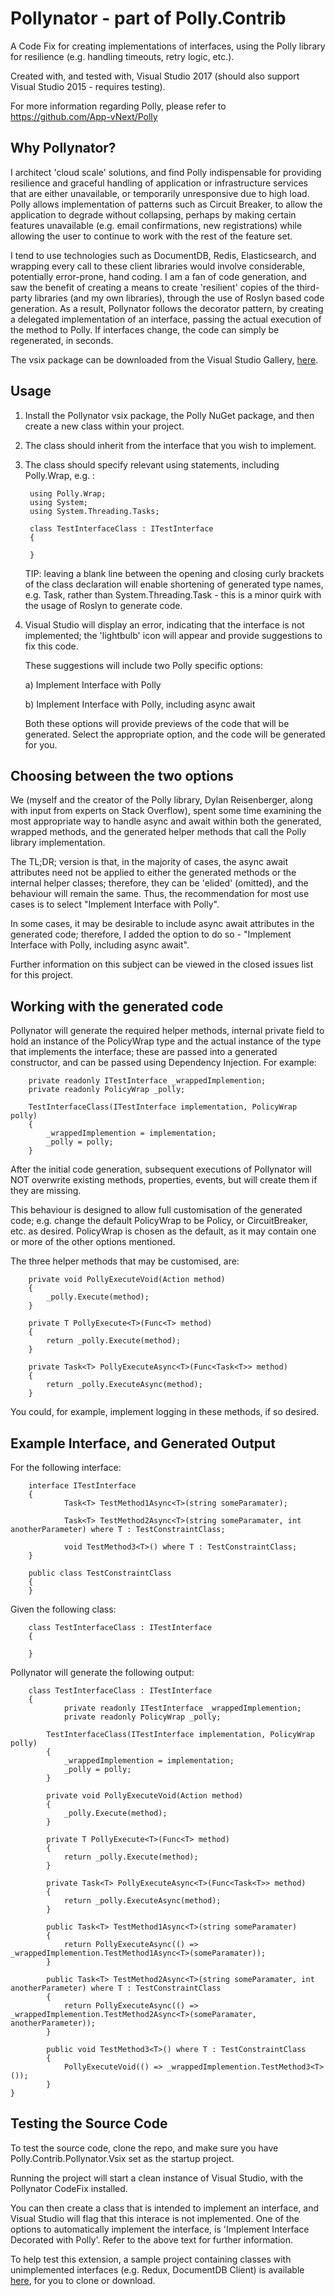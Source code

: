 # Pollynator - part of Polly.ContribA Code Fix for creating implementations of interfaces, using the Polly library for resilience (e.g. handling timeouts, retry logic, etc.).Created with, and tested with, Visual Studio 2017 (should also support Visual Studio 2015 - requires testing). For more information regarding Polly, please refer to https://github.com/App-vNext/Polly## Why Pollynator?I architect 'cloud scale' solutions, and find Polly indispensable for providing resilience and graceful handling of application or infrastructure services that are either unavailable, or temporarily unresponsive due to high load. Polly allows implementation of patterns such as Circuit Breaker, to allow the application to degrade without collapsing, perhaps by making certain features unavailable (e.g. email confirmations, new registrations) while allowing the user to continue to work with the rest of the feature set.I tend to use technologies such as DocumentDB, Redis, Elasticsearch, and wrapping every call to these client libraries would involve considerable, potentially error-prone, hand coding. I am a fan of code generation, and saw the benefit of creating a means to create 'resilient' copies of the third-party libraries (and my own libraries), through the use of Roslyn based code generation. As a result, Pollynator follows the decorator pattern, by creating a delegated implementation of an interface, passing the actual execution of the method to Polly. If interfaces change, the code can simply be regenerated, in seconds.The vsix package can be downloaded from the Visual Studio Gallery, [here](https://marketplace.visualstudio.com/vsgallery/8f1fb8ff-2bd8-49c4-a305-83f7e25b92b9).## Usage1. Install the Pollynator vsix package, the Polly NuGet package, and then create a new class within your project.2. The class should inherit from the interface that you wish to implement.3. The class should specify relevant using statements, including Polly.Wrap, e.g. :    	using Polly.Wrap;    	using System;    	using System.Threading.Tasks;    	class TestInterfaceClass : ITestInterface    	{    	}	TIP: leaving a blank line between the opening and closing curly brackets of the class declaration will enable shortening of generated type names, e.g. Task, rather than System.Threading.Task - this is a minor quirk with the usage of Roslyn to generate code.4. Visual Studio will display an error, indicating that the interface is not implemented; the 'lightbulb' icon will appear and provide suggestions to fix this code.	These suggestions will include two Polly specific options:	a) Implement Interface with Polly	b) Implement Interface with Polly, including async await	Both these options will provide previews of the code that will be generated. Select the appropriate option, and the code will be generated for you.## Choosing between the two optionsWe (myself and the creator of the Polly library, Dylan Reisenberger, along with input from experts on Stack Overflow), spent some time examining the most appropriate way to handle async and await within both the generated, wrapped methods, and the generated helper methods that call the Polly library implementation.The TL;DR; version is that, in the majority of cases, the async await attributes need not be applied to either the generated methods or the internal helper classes; therefore, they can be 'elided' (omitted), and the behaviour will remain the same. Thus, the recommendation for most use cases is to select "Implement Interface with Polly".In some cases, it may be desirable to include async await attributes in the generated code; therefore, I added the option to do so - "Implement Interface with Polly, including async await". Further information on this subject can be viewed in the closed issues list for this project.## Working with the generated codePollynator will generate the required helper methods, internal private field to hold an instance of the PolicyWrap  type and the actual instance of the type that implements the interface; these are passed into a generated constructor, and can be passed using Dependency Injection. For example:        private readonly ITestInterface _wrappedImplemention;        private readonly PolicyWrap _polly;        TestInterfaceClass(ITestInterface implementation, PolicyWrap polly)        {            _wrappedImplemention = implementation;            _polly = polly;        }After the initial code generation, subsequent executions of Pollynator will NOT overwrite existing methods, properties, events, but will create them if they are missing. This behaviour is designed to allow full customisation of the generated code; e.g. change the default PolicyWrap to be Policy, or CircuitBreaker, etc. as desired. PolicyWrap is chosen as the default, as it may contain one or more of the other options mentioned.The three helper methods that may be customised, are:        private void PollyExecuteVoid(Action method)        {            _polly.Execute(method);        }        private T PollyExecute<T>(Func<T> method)        {            return _polly.Execute(method);        }        private Task<T> PollyExecuteAsync<T>(Func<Task<T>> method)        {            return _polly.ExecuteAsync(method);        }You could, for example, implement logging in these methods, if so desired.## Example Interface, and Generated OutputFor the following interface:    	interface ITestInterface    	{        	    Task<T> TestMethod1Async<T>(string someParamater);        	    Task<T> TestMethod2Async<T>(string someParamater, int anotherParameter) where T : TestConstraintClass;        	    void TestMethod3<T>() where T : TestConstraintClass;    	}    	public class TestConstraintClass    	{    	}Given the following class:    	class TestInterfaceClass : ITestInterface    	{          	}Pollynator will generate the following output: 		class TestInterfaceClass : ITestInterface    	{        	    private readonly ITestInterface _wrappedImplemention;        	    private readonly PolicyWrap _polly;        	TestInterfaceClass(ITestInterface implementation, PolicyWrap polly)        	{                _wrappedImplemention = implementation;                _polly = polly;        	}        	private void PollyExecuteVoid(Action method)        	{                _polly.Execute(method);        	}        	private T PollyExecute<T>(Func<T> method)        	{                return _polly.Execute(method);        	}        	private Task<T> PollyExecuteAsync<T>(Func<Task<T>> method)        	{                return _polly.ExecuteAsync(method);        	}        	public Task<T> TestMethod1Async<T>(string someParamater)        	{                return PollyExecuteAsync(() => _wrappedImplemention.TestMethod1Async<T>(someParamater));        	}        	public Task<T> TestMethod2Async<T>(string someParamater, int anotherParameter) where T : TestConstraintClass        	{                return PollyExecuteAsync(() => _wrappedImplemention.TestMethod2Async<T>(someParamater, anotherParameter));        	}        	public void TestMethod3<T>() where T : TestConstraintClass        	{                PollyExecuteVoid(() => _wrappedImplemention.TestMethod3<T>());        	}    }## Testing the Source CodeTo test the source code, clone the repo, and make sure you have Polly.Contrib.Pollynator.Vsix set as the startup project. Running the project will start a clean instance of Visual Studio, with the Pollynator CodeFix installed. You can then create a class that is intended to implement an interface, and Visual Studio will flag that this interace is not implemented.One of the options to automatically implement the interface, is 'Implement Interface Decorated with Polly'. Refer to the above text for further information.To help test this extension, a sample project containing classes with unimplemented interfaces (e.g. Redux, DocumentDB Client) is available [here](https://github.com/Pro-Coded/Polly.Contrib.Pollynator.Sample), for you to clone or download.